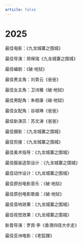 ```yaml
---
article: false
---
```


# 2025

最佳电影：《九龙城寨之围城》

最佳导演：郑保瑞《九龙城寨之围城》

最佳编剧：《破·地狱》

最佳男主角：刘青云《爸爸》

最佳女主角：卫诗雅《破·地狱》

最佳男配角：朱栢康《破·地狱》

最佳女配角：谷祖琳《爸爸》

最佳新演员：苏文涛《爸爸》

最佳摄影：《九龙城寨之围城》

最佳剪接：《九龙城寨之围城》

最佳美术指导：《九龙城寨之围城》

最佳服装造型设计：《九龙城寨之围城》

最佳动作设计：《九龙城寨之围城》

最佳原创电影音乐：《破·地狱》

最佳原创电影歌曲：《破·地狱》

最佳音响效果：《九龙城寨之围城》

最佳视觉效果：《九龙城寨之围城》

新晋导演：罗宾·李《香港四径大步走》

最佳亚洲电影：《老狐狸》